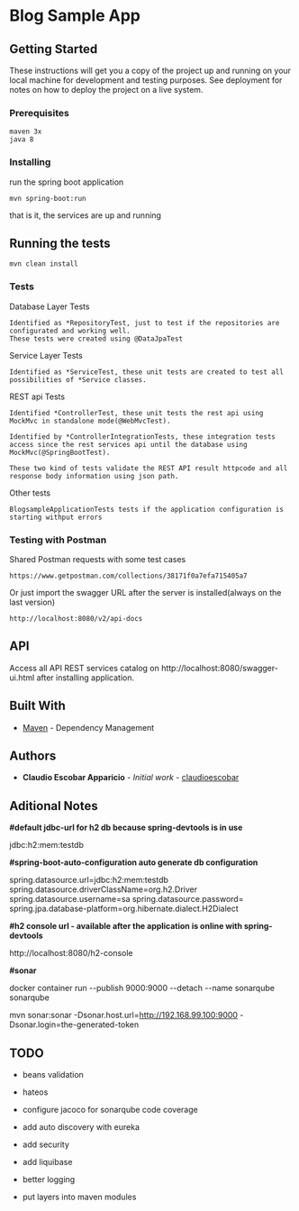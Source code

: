 # Blog Sample App

## Getting Started

These instructions will get you a copy of the project up and running on your local machine for development and testing purposes.
See deployment for notes on how to deploy the project on a live system.

### Prerequisites

```
maven 3x
java 8
```

### Installing

run the spring boot application
```
mvn spring-boot:run
```

that is it, the services are up and running

## Running the tests

```
mvn clean install
```

### Tests

Database Layer Tests
```
Identified as *RepositoryTest, just to test if the repositories are configurated and working well.
These tests were created using @DataJpaTest
```

Service Layer Tests
```
Identified as *ServiceTest, these unit tests are created to test all possibilities of *Service classes.
```

REST api Tests
```
Identified *ControllerTest, these unit tests the rest api using MockMvc in standalone mode(@WebMvcTest).

Identified by *ControllerIntegrationTests, these integration tests access since the rest services api until the database using MockMvc(@SpringBootTest).

These two kind of tests validate the REST API result httpcode and all response body information using json path.
```

Other tests
```
BlogsampleApplicationTests tests if the application configuration is starting withput errors
```

### Testing with Postman
Shared Postman requests with some test cases
```
https://www.getpostman.com/collections/38171f0a7efa715405a7
```

Or just import the swagger URL after the server is installed(always on the last version)
```
http://localhost:8080/v2/api-docs
```
## API
Access all API REST services catalog on http://localhost:8080/swagger-ui.html after installing application.

## Built With

* [Maven](https://maven.apache.org/) - Dependency Management

## Authors

* **Claudio Escobar Apparicio** - *Initial work* - [claudioescobar](https://github.com/claudioescobar)

## Aditional Notes

**#default jdbc-url for h2 db because spring-devtools is in use**

jdbc:h2:mem:testdb

**#spring-boot-auto-configuration auto generate db configuration**

spring.datasource.url=jdbc:h2:mem:testdb
spring.datasource.driverClassName=org.h2.Driver
spring.datasource.username=sa
spring.datasource.password=
spring.jpa.database-platform=org.hibernate.dialect.H2Dialect

**#h2 console url - available after the application is online with spring-devtools**

http://localhost:8080/h2-console

**#sonar**

docker container run --publish 9000:9000 --detach --name sonarqube sonarqube

mvn sonar:sonar -Dsonar.host.url=http://192.168.99.100:9000
  -Dsonar.login=the-generated-token

## TODO

- beans validation

- hateos

- configure jacoco for sonarqube code coverage

- add auto discovery with eureka

- add security

- add liquibase

- better logging

- put layers into maven modules